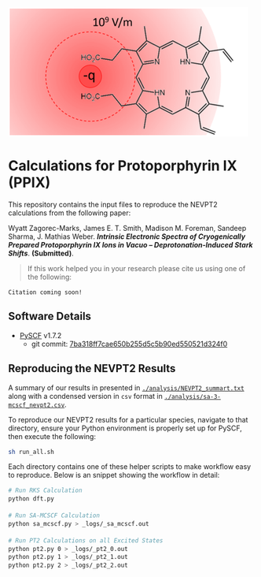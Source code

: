 ![](media/toc_figure.png)

# Calculations for Protoporphyrin IX (PPIX) 

This repository contains the input files to reproduce the NEVPT2 calculations from the following paper:

Wyatt Zagorec-Marks, James E. T. Smith, Madison M. Foreman, Sandeep Sharma, J. Mathias Weber. ___Intrinsic Electronic Spectra of Cryogenically Prepared Protoporphyrin IX Ions in Vacuo – Deprotonation-Induced Stark Shifts___. __(Submitted)__.

> If this work helped you in your research please cite us using one of the following:

```
Citation coming soon!
```

## Software Details
- [PySCF](https://github.com/pyscf/pyscf) v1.7.2
  - git commit: [7ba318ff7cae650b255d5c5b90ed550521d324f0](https://github.com/pyscf/pyscf/commit/7ba318ff7cae650b255d5c5b90ed550521d324f0)
<!-- - [ORCA](https://orcaforum.kofo.mpg.de/app.php/portal) v 4.0.1.2 -->


## Reproducing the NEVPT2 Results

A summary of our results in presented in [`./analysis/NEVPT2_summart.txt`](analysis/NEVPT2_summary.txt) along with a condensed version in `csv` format in [`./analysis/sa-3-mcscf_nevpt2.csv`](analysis/sa-3-mcscf_nevpt2.csv).

To reproduce our NEVPT2 results for a particular species, navigate to that directory, ensure your Python environment is properly set up for PySCF, then execute the following:

```bash
sh run_all.sh
```

Each directory contains one of these helper scripts to make workflow easy to reproduce. Below is an snippet showing the workflow in detail:

```bash
# Run RKS Calculation
python dft.py

# Run SA-MCSCF Calculation
python sa_mcscf.py > _logs/_sa_mcscf.out

# Run PT2 Calculations on all Excited States
python pt2.py 0 > _logs/_pt2_0.out
python pt2.py 1 > _logs/_pt2_1.out
python pt2.py 2 > _logs/_pt2_2.out
```